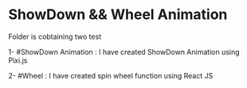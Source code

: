# ShowDown &&  Wheel Animation

Folder is cobtaining two test

1- #ShowDown Animation : I have created ShowDown Animation using Pixi.js

2- #Wheel : I have created spin wheel function using React JS
